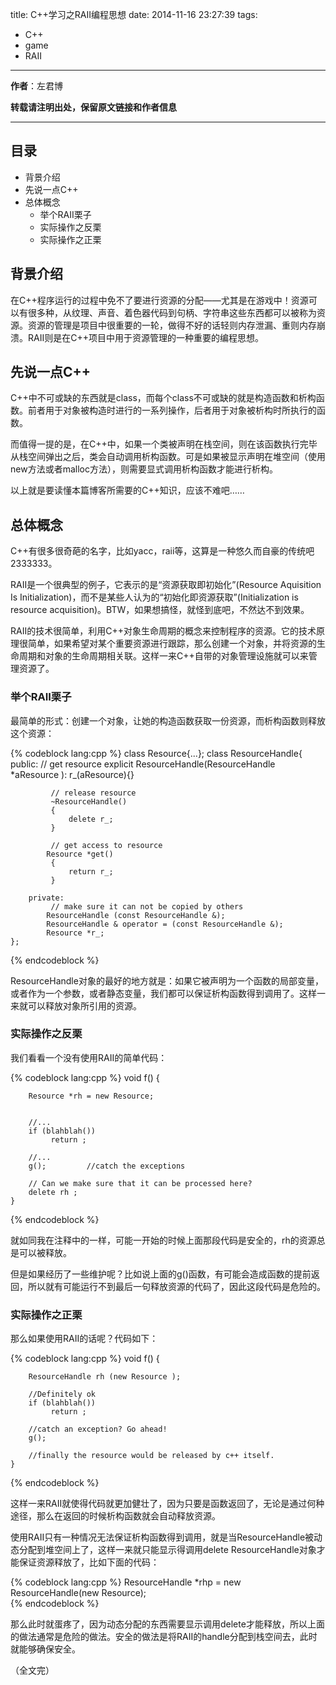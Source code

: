 title: C++学习之RAII编程思想
date: 2014-11-16 23:27:39
tags:
- C++
- game
- RAII
---
**作者**：左君博

**转载请注明出处，保留原文链接和作者信息**

* * *

## 目录
- 背景介绍
- 先说一点C++
- 总体概念
    - 举个RAII栗子
    - 实际操作之反栗 
    - 实际操作之正栗

## 背景介绍
在C++程序运行的过程中免不了要进行资源的分配——尤其是在游戏中！资源可以有很多种，从纹理、声音、着色器代码到句柄、字符串这些东西都可以被称为资源。资源的管理是项目中很重要的一轮，做得不好的话轻则内存泄漏、重则内存崩溃。RAII则是在C++项目中用于资源管理的一种重要的编程思想。

<!-- more -->

## 先说一点C++
C++中不可或缺的东西就是class，而每个class不可或缺的就是构造函数和析构函数。前者用于对象被构造时进行的一系列操作，后者用于对象被析构时所执行的函数。

而值得一提的是，在C++中，如果一个类被声明在栈空间，则在该函数执行完毕从栈空间弹出之后，类会自动调用析构函数。可是如果被显示声明在堆空间（使用new方法或者malloc方法），则需要显式调用析构函数才能进行析构。

以上就是要读懂本篇博客所需要的C++知识，应该不难吧……

## 总体概念
C++有很多很奇葩的名字，比如yacc，raii等，这算是一种悠久而自豪的传统吧2333333。

RAII是一个很典型的例子，它表示的是“资源获取即初始化”(Resource Aquisition Is Initialization)，而不是某些人认为的“初始化即资源获取”(Initialization is resource acquisition)。BTW，如果想搞怪，就怪到底吧，不然达不到效果。

RAII的技术很简单，利用C++对象生命周期的概念来控制程序的资源。它的技术原理很简单，如果希望对某个重要资源进行跟踪，那么创建一个对象，并将资源的生命周期和对象的生命周期相关联。这样一来C++自带的对象管理设施就可以来管理资源了。

### 举个RAII栗子

最简单的形式：创建一个对象，让她的构造函数获取一份资源，而析构函数则释放这个资源：

{% codeblock lang:cpp %}
    class Resource{...};
    class ResourceHandle{
        public:
             // get resource
             explicit ResourceHandle(ResourceHandle *aResource ): r_(aResource){}
            
             // release resource
             ~ResourceHandle()
             {
                 delete r_;
             }
            
             // get access to resource
            Resource *get()
             {
                 return r_;
             }
            
        private:
             // make sure it can not be copied by others
            ResourceHandle (const ResourceHandle &);
            ResourceHandle & operator = (const ResourceHandle &);
            Resource *r_;
    };
{% endcodeblock %}

ResourceHandle对象的最好的地方就是：如果它被声明为一个函数的局部变量，或者作为一个参数，或者静态变量，我们都可以保证析构函数得到调用了。这样一来就可以释放对象所引用的资源。

### 实际操作之反栗

我们看看一个没有使用RAII的简单代码：

{% codeblock lang:cpp %}
    void f() {
    
        Resource *rh = new Resource;
    
    
        //...
        if (blahblah())
             return ;
            
        //...
        g();         //catch the exceptions
        
        // Can we make sure that it can be processed here?
        delete rh ;
    }
{% endcodeblock %}

就如同我在注释中的一样，可能一开始的时候上面那段代码是安全的，rh的资源总是可以被释放。

但是如果经历了一些维护呢？比如说上面的g()函数，有可能会造成函数的提前返回，所以就有可能运行不到最后一句释放资源的代码了，因此这段代码是危险的。

### 实际操作之正栗

那么如果使用RAII的话呢？代码如下：

{% codeblock lang:cpp %}
    void f() {
    
        ResourceHandle rh (new Resource );
        
        //Definitely ok
        if (blahblah())
             return ;
        
        //catch an exception? Go ahead!
        g();
        
        //finally the resource would be released by c++ itself.
    }
{% endcodeblock %}

这样一来RAII就使得代码就更加健壮了，因为只要是函数返回了，无论是通过何种途径，那么在返回的时候析构函数就会自动释放资源。

使用RAII只有一种情况无法保证析构函数得到调用，就是当ResourceHandle被动态分配到堆空间上了，这样一来就只能显示得调用delete ResourceHandle对象才能保证资源释放了，比如下面的代码：

{% codeblock lang:cpp %}
    ResourceHandle *rhp = new ResourceHandle(new Resource);    
{% endcodeblock %}

那么此时就蛋疼了，因为动态分配的东西需要显示调用delete才能释放，所以上面的做法通常是危险的做法。安全的做法是将RAII的handle分配到栈空间去，此时就能够确保安全。

（全文完）
